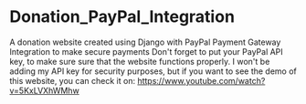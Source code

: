# Donation_PayPal_Integration
A donation website created using Django with PayPal Payment Gateway Integration to make secure payments
Don't forget to put your PayPal API key, to make sure sure that the website functions properly.
I won't be adding my API key for security purposes, but if you want to see the demo of this website, you can check it on:
https://www.youtube.com/watch?v=5KxLVXhWMhw
